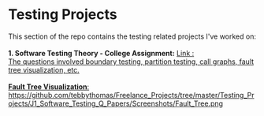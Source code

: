 # Testing Projects

<p>
This section of the repo contains the testing related projects I've worked on:
<br />
<br />
<b>1. Software Testing Theory - College Assignment:</b> <a href="https://github.com/tebbythomas/Freelance_Projects/tree/master/Testing_Projects/J1_Software_Testing_Q_Papers"> Link </href>:
<br />
The questions involved boundary testing, partition testing, call graphs, fault tree visualization, etc.
<br />
<br />
<b>Fault Tree Visualization</b>:
<br />
https://github.com/tebbythomas/Freelance_Projects/tree/master/Testing_Projects/J1_Software_Testing_Q_Papers/Screenshots/Fault_Tree.png
</p>
